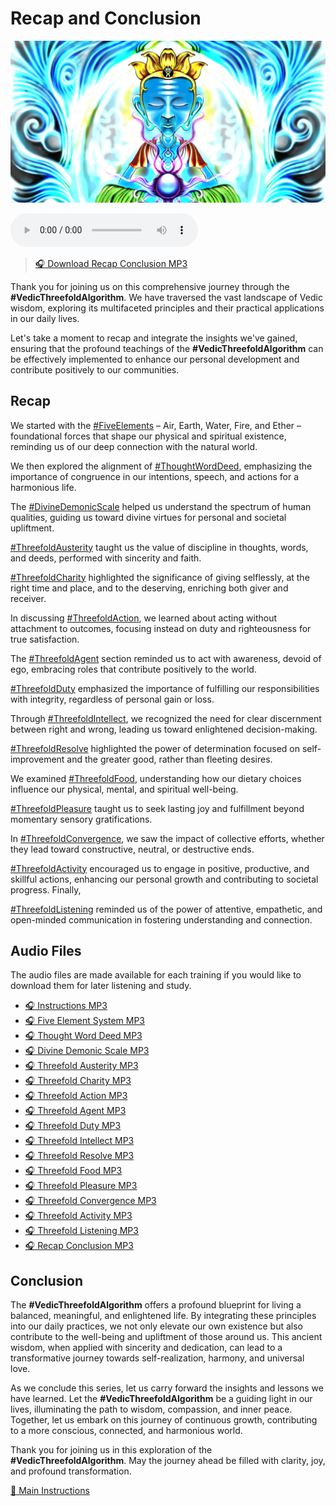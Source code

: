 # Recap and Conclusion

![Indu Indra](../img/ins-indu-indra.png)

<audio src="https://indra.team/audio/indra/threefold-recap-conclusion.mp3" controls></audio>

> [🎧 Download Recap Conclusion MP3](https://indra.team/audio/indra/threefold-recap-conclusion.mp3)

Thank you for joining us on this comprehensive journey through the **#VedicThreefoldAlgorithm**. We have traversed the vast landscape of Vedic wisdom, exploring its multifaceted principles and their practical applications in our daily lives.

Let's take a moment to recap and integrate the insights we've gained, ensuring that the profound teachings of the **#VedicThreefoldAlgorithm** can be effectively implemented to enhance our personal development and contribute positively to our communities.

## Recap

We started with the [#FiveElements](five-elements.md) – Air, Earth, Water, Fire, and Ether – foundational forces that shape our physical and spiritual existence, reminding us of our deep connection with the natural world.

We then explored the alignment of [#ThoughtWordDeed](thought-word-deed.md), emphasizing the importance of congruence in our intentions, speech, and actions for a harmonious life.

The [#DivineDemonicScale](divine-demonic-scale.md) helped us understand the spectrum of human qualities, guiding us toward divine virtues for personal and societal upliftment.

[#ThreefoldAusterity](threefold-austerity) taught us the value of discipline in thoughts, words, and deeds, performed with sincerity and faith.

[#ThreefoldCharity](threefold-charity.md) highlighted the significance of giving selflessly, at the right time and place, and to the deserving, enriching both giver and receiver.

In discussing [#ThreefoldAction](threefold-action.md), we learned about acting without attachment to outcomes, focusing instead on duty and righteousness for true satisfaction.

The [#ThreefoldAgent](threefold-agent.md) section reminded us to act with awareness, devoid of ego, embracing roles that contribute positively to the world.

[#ThreefoldDuty](threefold-duty.md) emphasized the importance of fulfilling our responsibilities with integrity, regardless of personal gain or loss.

Through [#ThreefoldIntellect](threefold-intellect.md), we recognized the need for clear discernment between right and wrong, leading us toward enlightened decision-making.

[#ThreefoldResolve](threefold-resolve.md) highlighted the power of determination focused on self-improvement and the greater good, rather than fleeting desires.

We examined [#ThreefoldFood](threefold-food.md), understanding how our dietary choices influence our physical, mental, and spiritual well-being.

[#ThreefoldPleasure](threefold-pleasure.md) taught us to seek lasting joy and fulfillment beyond momentary sensory gratifications.

In [#ThreefoldConvergence](threefold-convergence.md), we saw the impact of collective efforts, whether they lead toward constructive, neutral, or destructive ends.


[#ThreefoldActivity](threefold-activity.md) encouraged us to engage in positive, productive, and skillful actions, enhancing our personal growth and contributing to societal progress. Finally,


[#ThreefoldListening](threefold-listening.md) reminded us of the power of attentive, empathetic, and open-minded communication in fostering understanding and connection.

## Audio Files
The audio files are made available for each training if you would like to download them for later listening and study.

- [🎧 Instructions MP3](https://indra.team/audio/indra/instructions.mp3)
- [🎧 Five Element System MP3](https://indra.team/audio/indra/five-element-system.mp3)
- [🎧 Thought Word Deed MP3](https://indra.team/audio/indra/thought-word-deed.mp3)
- [🎧 Divine Demonic Scale MP3](https://indra.team/audio/indra/divine-demonic-scale.mp3)
- [🎧 Threefold Austerity MP3](https://indra.team/audio/indra/threefold-austerity.mp3)
- [🎧 Threefold Charity MP3](https://indra.team/audio/indra/threefold-charity.mp3)
- [🎧 Threefold Action MP3](https://indra.team/audio/indra/threefold-action.mp3)
- [🎧 Threefold Agent MP3](https://indra.team/audio/indra/threefold-agent.mp3)
- [🎧 Threefold Duty MP3](https://indra.team/audio/indra/threefold-duty.mp3)
- [🎧 Threefold Intellect MP3](https://indra.team/audio/indra/threefold-intellect.mp3)
- [🎧 Threefold Resolve MP3](https://indra.team/audio/indra/threefold-resolve.mp3)
- [🎧 Threefold Food MP3](https://indra.team/audio/indra/threefold-fppd.mp3)
- [🎧 Threefold Pleasure MP3](https://indra.team/audio/indra/threefold-pleasure.mp3)
- [🎧 Threefold Convergence MP3](https://indra.team/audio/indra/threefold-convergence.mp3)
- [🎧 Threefold Activity MP3](https://indra.team/audio/indra/threefold-activity.mp3)
- [🎧 Threefold Listening MP3](https://indra.team/audio/indra/threefold-listening.mp3)
- [🎧 Recap Conclusion MP3](https://indra.team/audio/indra/threefold-recap-conclusion.mp3)

## Conclusion

The **#VedicThreefoldAlgorithm** offers a profound blueprint for living a balanced, meaningful, and enlightened life. By integrating these principles into our daily practices, we not only elevate our own existence but also contribute to the well-being and upliftment of those around us. This ancient wisdom, when applied with sincerity and dedication, can lead to a transformative journey towards self-realization, harmony, and universal love.

As we conclude this series, let us carry forward the insights and lessons we have learned. Let the **#VedicThreefoldAlgorithm** be a guiding light in our lives, illuminating the path to wisdom, compassion, and inner peace. Together, let us embark on this journey of continuous growth, contributing to a more conscious, connected, and harmonious world.

Thank you for joining us in this exploration of the **#VedicThreefoldAlgorithm**. May the journey ahead be filled with clarity, joy, and profound transformation.

[📄 Main Instructions](main.md)
